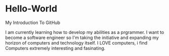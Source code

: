 # Hello-World
My Introduction To GitHub

I am currently learning how to develop my abilities as a prgrammer.
I want to become a software engineer so I'm taking the initiative and expanding my horizon of computers and technology itself.
I LOVE computers, i find Computers extremely interesting and fasinating.
